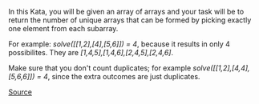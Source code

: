 In this Kata, you will be given an array of arrays and your task will be to return the number of unique arrays that can be formed by picking exactly one element from each subarray.

For example: *solve([[1,2],[4],[5,6]]) = 4*, because it results in only 4 possibilites. They are *[1,4,5],[1,4,6],[2,4,5],[2,4,6]*.

Make sure that you don't count duplicates; for example *solve([[1,2],[4,4],[5,6,6]]) = 4*, since the extra outcomes are just duplicates.

[Source](https://www.codewars.com/kata/59e66e48fc3c499ec5000103)
